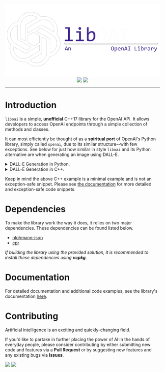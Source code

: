 <p align="center">
  <img src="/images/_logo.png">
  <br>
  <img src="https://img.shields.io/github/license/D7EAD/liboai.js.svg">     <img src="https://img.shields.io/github/release/D7EAD/liboai.js.svg">
</p>

<hr>
<h1>Introduction</h1>
<p><code>liboai</code> is a simple, <b>unofficial</b> C++17 library for the OpenAI API. It allows developers to access OpenAI endpoints through a simple collection of methods and classes.

It can most efficiently be thought of as a <b>spiritual port</b> of OpenAI's Python library, simply called <code>openai</code>, due to its similar structure--with few exceptions. See below for just how similar in style <code>liboai</code> and its Python alternative are when generating an image using DALL-E.</p>
<details closed>
<summary>DALL-E Generation in Python.</summary>
<br>

```py
import openai
import os

openai.api_key = os.getenv("OPENAI_API_KEY")
response = openai.Image.create(
    prompt="A snake in the grass!",
    n=1,
    size="256x256"
)
print(response["data"][0]["url"])
```
</details>

<details closed>
<summary>DALL-E Generation in C++.</summary>
<br>

```cpp
#include "liboai.h"

using namespace liboai;

int main() {
  OpenAI oai;
  oai.auth.SetKeyEnv("OPENAI_API_KEY");
	
  Response res = oai.Image->create(
    "A snake in the grass!",
    1,
    "256x256"
  );

  std::cout << res["data"][0]["url"] << std::endl;
}
```

</details>

<p>Keep in mind the above C++ example is a minimal example and is not an exception-safe snippet. Please see <a href="/documentation">the documentation</a> for more detailed and exception-safe code snippets.</p>

<h1>Dependencies</h1>
<p>To make the library work the way it does, it relies on two major dependencies. These dependencies can be found listed below.<p>

- <a href="https://github.com/nlohmann/json">nlohmann-json</a>
- <a href="https://github.com/libcpr/cpr">cpr</a>

*If building the library using the provided solution, it is recommended to install these dependencies using <b>vcpkg</b>.*

<h1>Documentation</h1>
<p>For detailed documentation and additional code examples, see the library's documentation <a href="/documentation">here</a>.

<h1>Contributing</h1>
<p>Artificial intelligence is an exciting and quickly-changing field. 

If you'd like to partake in further placing the power of AI in the hands of everyday people, please consider contributing by either submitting new code and features via a **Pull Request** or by suggesting new features and any existing bugs via **Issues**.<p>
<p><img src="https://img.shields.io/github/issues/D7EAD/liboai.js.svg">     <img src="https://img.shields.io/github/issues-pr/D7EAD/liboai.js.svg"></p>
